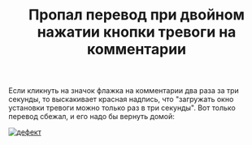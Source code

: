 ﻿---
title: "Пропал перевод при двойном нажатии кнопки тревоги на комментарии"
se.owner.user_id: 532877
se.owner.display_name: "Зонтик"
se.owner.link: "https://ru.meta.stackoverflow.com/users/532877/%d0%97%d0%be%d0%bd%d1%82%d0%b8%d0%ba"
se.link: "https://ru.meta.stackoverflow.com/questions/12591/%d0%9f%d1%80%d0%be%d0%bf%d0%b0%d0%bb-%d0%bf%d0%b5%d1%80%d0%b5%d0%b2%d0%be%d0%b4-%d0%bf%d1%80%d0%b8-%d0%b4%d0%b2%d0%be%d0%b9%d0%bd%d0%be%d0%bc-%d0%bd%d0%b0%d0%b6%d0%b0%d1%82%d0%b8%d0%b8-%d0%ba%d0%bd%d0%be%d0%bf%d0%ba%d0%b8-%d1%82%d1%80%d0%b5%d0%b2%d0%be%d0%b3%d0%b8-%d0%bd%d0%b0-%d0%ba%d0%be%d0%bc%d0%bc%d0%b5%d0%bd%d1%82%d0%b0%d1%80%d0%b8%d0%b8"
se.question_id: 12591
se.post_type: question
---
<p>Если кликнуть на значок флажка на комментарии два раза за три секунды, то выскакивает красная надпись, что &quot;загружать окно установки тревоги можно только раз в три секунды&quot;. Вот только перевод сбежал, и его надо бы вернуть домой:</p>
<p><a href="https://i.stack.imgur.com/3CbwF.png" rel="nofollow noreferrer"><img src="https://i.stack.imgur.com/3CbwF.png" alt="дефект" /></a></p>
